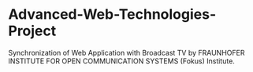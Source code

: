 # Advanced-Web-Technologies-Project

Synchronization of Web Application with Broadcast TV
by FRAUNHOFER INSTITUTE FOR OPEN COMMUNICATION SYSTEMS (Fokus) Institute.
